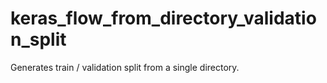 # keras_flow_from_directory_validation_split

Generates train / validation split from a single directory.
